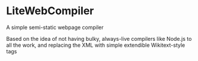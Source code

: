 # LiteWebCompiler
 A simple semi-static webpage compiler
 
 Based on the idea of not having bulky, always-live compilers like Node.js to all the work, and replacing the XML with simple extendible Wikitext-style tags

